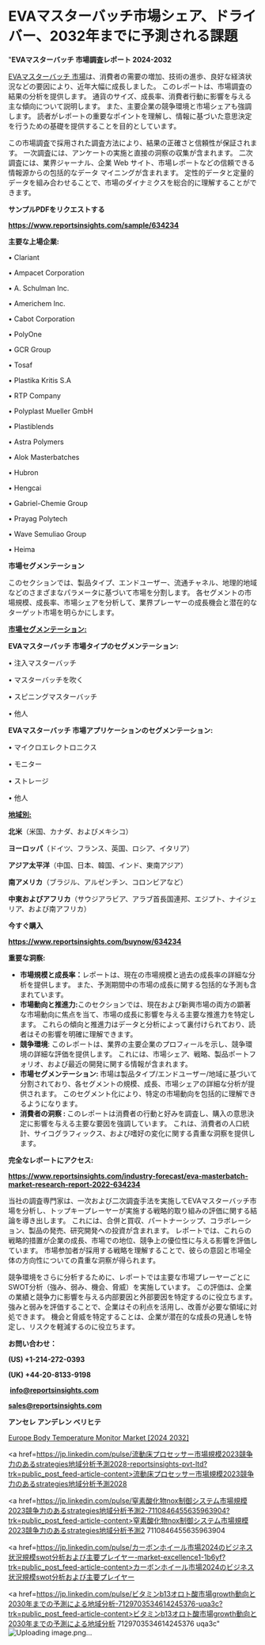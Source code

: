 # EVAマスターバッチ市場シェア、ドライバー、2032年までに予測される課題

"<strong>EVAマスターバッチ 市場調査レポート 2024-2032</strong>

<a href=https://www.reportsinsights.com/sample/634234>EVAマスターバッチ 市場</a>は、消費者の需要の増加、技術の進歩、良好な経済状況などの要因により、近年大幅に成長しました。 このレポートは、市場調査の結果の分析を提供します。 通貨のサイズ、成長率、消費者行動に影響を与える主な傾向について説明します。 また、主要企業の競争環境と市場シェアも強調します。 読者がレポートの重要なポイントを理解し、情報に基づいた意思決定を行うための基礎を提供することを目的としています。

この市場調査で採用された調査方法により、結果の正確さと信頼性が保証されます。 一次調査には、アンケートの実施と直接の洞察の収集が含まれます。 二次調査には、業界ジャーナル、企業 Web サイト、市場レポートなどの信頼できる情報源からの包括的なデータ マイニングが含まれます。 定性的データと定量的データを組み合わせることで、市場のダイナミクスを総合的に理解することができます。

<strong><b>サンプルPDFをリクエストする</b></strong>

<a href=https://www.reportsinsights.com/sample/634234><strong><u>https://www.reportsinsights.com/sample/634234</u></strong></a>

<strong>主要な上場企業:</strong>

• Clariant

• Ampacet Corporation

• A. Schulman Inc.

• Americhem Inc.

• Cabot Corporation

• PolyOne

• GCR Group

• Tosaf

• Plastika Kritis S.A

• RTP Company

• Polyplast Mueller GmbH

• Plastiblends

• Astra Polymers

• Alok Masterbatches

• Hubron

• Hengcai

• Gabriel-Chemie Group

• Prayag Polytech

• Wave Semuliao Group

• Heima

<strong>市場セグメンテーション</strong>

このセクションでは、製品タイプ、エンドユーザー、流通チャネル、地理的地域などのさまざまなパラメータに基づいて市場を分割します。 各セグメントの市場規模、成長率、市場シェアを分析して、業界プレーヤーの成長機会と潜在的なターゲット市場を明らかにします。

<strong><u>市場セグメンテーション</u></strong><strong><u>:</u></strong>

<strong>EVAマスターバッチ 市場タイプのセグメンテーション:</strong>

• 注入マスターバッチ

• マスターバッチを吹く

• スピニングマスターバッチ

• 他人

<strong>EVAマスターバッチ 市場アプリケーションのセグメンテーション:</strong>

• マイクロエレクトロニクス

• モニター

• ストレージ

• 他人

<strong><u>地域別</u></strong><strong><u>:</u></strong>

<strong>北米</strong>（米国、カナダ、およびメキシコ）

<strong>ヨーロッパ</strong>（ドイツ、フランス、英国、ロシア、イタリア）

<strong>アジア太平洋</strong>（中国、日本、韓国、インド、東南アジア）

<strong>南アメリカ</strong>（ブラジル、アルゼンチン、コロンビアなど）

<strong>中東およびアフリカ</strong>（サウジアラビア、アラブ首長国連邦、エジプト、ナイジェリア、および南アフリカ）

<strong>今すぐ購入</strong>

<a href=https://www.reportsinsights.com/buynow/634234><strong><u>https://www.reportsinsights.com/buynow/634234</u></strong></a>

<strong>重要な洞察:</strong>
<ul>
  <li><strong>市場規模と成長率：</strong>レポートは、現在の市場規模と過去の成長率の詳細な分析を提供します。 また、予測期間中の市場の成長に関する包括的な予測も含まれています。</li>
  <li><strong>市場動向と推進力:</strong>このセクションでは、現在および新興市場の両方の顕著な市場動向に焦点を当て、市場の成長に影響を与える主要な推進力を特定します。 これらの傾向と推進力はデータと分析によって裏付けられており、読者はその影響を明確に理解できます。</li>
  <li><strong>競争環境</strong>: このレポートは、業界の主要企業のプロフィールを示し、競争環境の詳細な評価を提供します。 これには、市場シェア、戦略、製品ポートフォリオ、および最近の開発に関する情報が含まれます。</li>
  <li><strong>市場セグメンテーション: </strong>市場は製品タイプ/エンドユーザー/地域に基づいて分割されており、各セグメントの規模、成長、市場シェアの詳細な分析が提供されます。 このセグメント化により、特定の市場動向を包括的に理解できるようになります。</li>
  <li><strong>消費者の洞察 : </strong>このレポートは消費者の行動と好みを調査し、購入の意思決定に影響を与える主要な要因を強調しています。 これは、消費者の人口統計、サイコグラフィックス、および嗜好の変化に関する貴重な洞察を提供します。</li>
</ul>
<strong>完全なレポートにアクセス:</strong>

<a href=https://www.reportsinsights.com/industry-forecast/eva-masterbatch-market-research-report-2022-634234><strong><u><b>https://www.reportsinsights.com/industry-forecast/eva-masterbatch-market-research-report-2022-634234</b></u></strong></a>

当社の調査専門家は、一次および二次調査手法を実施してEVAマスターバッチ市場を分析し、トップキープレーヤーが実施する戦略的取り組みの評価に関する結論を導き出します。 これには、合併と買収、パートナーシップ、コラボレーション、製品の発売、研究開発への投資が含まれます。 レポートでは、これらの戦略的措置が企業の成長、市場での地位、競争上の優位性に与える影響を評価しています。 市場参加者が採用する戦略を理解することで、彼らの意図と市場全体の方向性についての貴重な洞察が得られます。

競争環境をさらに分析するために、レポートでは主要な市場プレーヤーごとにSWOT分析（強み、弱み、機会、脅威）を実施しています。 この評価は、企業の業績と競争力に影響を与える内部要因と外部要因を特定するのに役立ちます。 強みと弱みを評価することで、企業はその利点を活用し、改善が必要な領域に対処できます。 機会と脅威を特定することは、企業が潜在的な成長の見通しを特定し、リスクを軽減するのに役立ちます。

<strong>お問い合わせ：</strong>

<strong>(US) +1-214-272-0393</strong>

<strong>(UK) +44-20-8133-9198</strong>

<strong> </strong><a href=info@reportsinsights.com><strong><u>info@reportsinsights.com</u></strong></a>

<a href=sales@reportsinsights.com><strong><u>sales@reportsinsights.com</u></strong></a>

<strong>アンセレ アンデレン ベリヒテ</strong>

<a href=https://www.linkedin.com/pulse/europe-body-temperature-monitor-markets-emerging-apmxf/>Europe Body Temperature Monitor Market [2024 2032]</a>

<a href=https://jp.linkedin.com/pulse/流動床プロセッサー市場規模2023競争力のあるstrategies地域分析予測2028-reportsinsights-pvt-ltd?trk=public_post_feed-article-content>流動床プロセッサー市場規模2023競争力のあるstrategies地域分析予測2028</a>

<a href=https://jp.linkedin.com/pulse/窒素酸化物nox制御システム市場規模2023競争力のあるstrategies地域分析予測2-7110846455635963904?trk=public_post_feed-article-content>窒素酸化物nox制御システム市場規模2023競争力のあるstrategies地域分析予測2 7110846455635963904</a>

<a href=https://jp.linkedin.com/pulse/カーボンホイール市場2024のビジネス状況規模swot分析および主要プレイヤー-market-excellence1-1b6yf?trk=public_post_feed-article-content>カーボンホイール市場2024のビジネス状況規模swot分析および主要プレイヤー</a>

<a href=https://jp.linkedin.com/pulse/ビタミンb13オロト酸市場growth動向と2030年までの予測による地域分析-7129703534614245376-uqa3c?trk=public_post_feed-article-content>ビタミンb13オロト酸市場growth動向と2030年までの予測による地域分析 7129703534614245376 uqa3c</a>"
![Uploading image.png…]()
